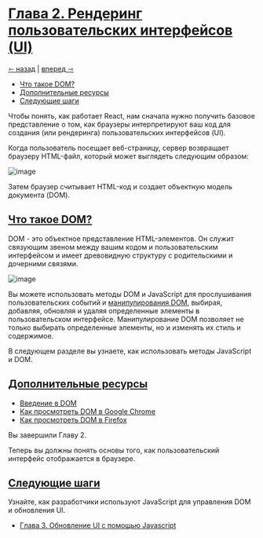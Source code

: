 # [Глава 2. Рендеринг пользовательских интерфейсов (UI)](../index.md)

[⇽ назад](<./Chapter 1. About React and Next.js.md>) | [вперед ⇾](<./Chapter 3. Updating UI with Javascript.md>)

- [Что такое DOM?](#что-такое-dom)
- [Дополнительные ресурсы](#дополнительные-ресурсы)
- [Следующие шаги](#следующие-шаги)

Чтобы понять, как работает React, нам сначала нужно получить базовое представление о том, как браузеры интерпретируют ваш код для создания (или рендеринга) пользовательских интерфейсов (UI).

Когда пользователь посещает веб-страницу, сервер возвращает браузеру HTML-файл, который может выглядеть следующим образом:

![image](<./Chapter 2.1. Rendering User Interfaces (UI).avif>)

Затем браузер считывает HTML-код и создает объектную модель документа (DOM).

## [Что такое DOM?](#)

DOM - это объектное представление HTML-элементов. Он служит связующим звеном между вашим кодом и пользовательским интерфейсом и имеет древовидную структуру с родительскими и дочерними связями.

![image](<./Chapter 2.2. Rendering User Interfaces (UI).avif>)

Вы можете использовать методы DOM и JavaScript для прослушивания пользовательских событий и [манипулирования DOM](https://developer.mozilla.org/docs/Learn/JavaScript/Client-side_web_APIs/Manipulating_documents), выбирая, добавляя, обновляя и удаляя определенные элементы в пользовательском интерфейсе. Манипулирование DOM позволяет не только выбирать определенные элементы, но и изменять их стиль и содержимое.

В следующем разделе вы узнаете, как использовать методы JavaScript и DOM.

## [Дополнительные ресурсы](#)

- [Введение в DOM](https://developer.mozilla.org/docs/Web/API/Document_Object_Model/Introduction)
- [Как просмотреть DOM в Google Chrome](https://developer.chrome.com/docs/devtools/dom/)
- [Как просмотреть DOM в Firefox](https://developer.mozilla.org/docs/Tools/Debugger/How_to/Highlight_and_inspect_DOM_nodes)

Вы завершили Главу 2.

Теперь вы должны понять основы того, как пользовательский интерфейс отображается в браузере.

## [Следующие шаги](#)

Узнайте, как разработчики используют JavaScript для управления DOM и обновления UI.

- [Глава 3. Обновление UI с помощью Javascript](<./Chapter 3. Updating UI with Javascript.md>)
